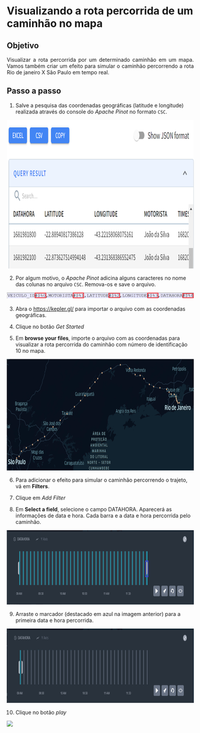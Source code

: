 <h1>Visualizando a rota percorrida de um caminhão no mapa</h1>

## Objetivo 

<p align="justify">
  Visualizar a rota percorrida por um determinado caminhão em um mapa. Vamos também criar um efeito para simular o caminhão percorrendo a rota Rio de janeiro X São Paulo em tempo real.
</p>

## Passo a passo

1. Salve a pesquisa das coordenadas geográficas (latitude e longitude) realizada através do console do _Apache Pinot_ no formato `CSC`.

<img src="/cap12/imagens/apache-pinot-query-result-csv.png" alt="Botão CSV no resultado da pesquisa do Apache Pinot" width="700" height="400">

2. Por algum motivo, o _Apache Pinot_ adicina alguns caracteres no nome das colunas no arquivo `CSC`. Remova-os e save o arquivo.

<img src="/cap12/imagens/query-result-csv-header.png" alt="Cabeçalho do arquivo CSV gerado">

3. Abra o https://kepler.gl/ para importar o arquivo com as coordenadas geográficas.

4. Clique no botão _Get Started_

5. Em **browse your files**, importe o arquivo com as coordenadas para visualizar a rota percorrida do caminhão com número de identificação 10 no mapa.

<img src="/cap12/imagens/visualizacao-trajeto-caminhao-dez-no-mapa.png" alt="Visualização do trajeto do caminhão no mapa" width="700" height="300">

6. Para adicionar o efeito para simular o caminhão percorrendo o trajeto, vá em **Filters**.

7. Clique em _Add Filter_

8. Em **Select a field**, selecione o campo DATAHORA. Aparecerá as informações de data e hora. Cada barra e a data e hora percorrida pelo caminhão.

<img src="/cap12/imagens/efeito-para-simular-o-caminhao-percorrendo-o-trajeto.png" alt="Simulação do caminhão percorrendo o trajeto no mapa" width="600" height="200">

9. Arraste o marcador (destacado em azul na imagem anterior) para a primeira data e hora percorrida.

<img src="/cap12/imagens/primeira-data-hora-percorrida.png" alt="Primeira data e hora percorrida" width="600" height="200">

10. Clique no botão _play_

<img src="/cap12/imagens/visualizando-a-rota-percorrida-de-um-caminhao-no-mapa.png">


